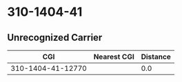 # 310-1404-41
## Unrecognized Carrier


| CGI | Nearest CGI | Distance |
|-----|-------------|----------|
| 310-1404-41-12770 |  | 0.0 |
